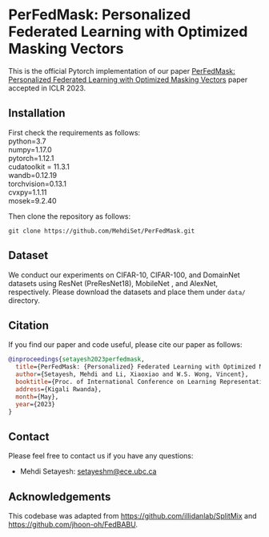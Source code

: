 # PerFedMask: Personalized Federated Learning with Optimized Masking Vectors

This is the official Pytorch implementation of our paper [PerFedMask: Personalized Federated Learning with Optimized Masking Vectors](https://openreview.net/pdf?id=hxEIgUXLFF) paper accepted in ICLR 2023.

## Installation

First check the requirements as follows:\
python=3.7\
numpy=1.17.0\
pytorch=1.12.1\
cudatoolkit = 11.3.1\
wandb=0.12.19\
torchvision=0.13.1\
cvxpy=1.1.11\
mosek=9.2.40

Then clone the repository as follows:
```shell
git clone https://github.com/MehdiSet/PerFedMask.git
```

## Dataset

We conduct our experiments on CIFAR-10, CIFAR-100, and DomainNet datasets using ResNet (PreResNet18), MobileNet , and AlexNet, respectively. Please download the datasets and place them under `data/` directory.


## Citation

If you find our paper and code useful, please cite our paper as follows:
```bibtex
@inproceedings{setayesh2023perfedmask,
  title={PerFedMask: {Personalized} Federated Learning with Optimized Masking Vectors},
  author={Setayesh, Mehdi and Li, Xiaoxiao and W.S. Wong, Vincent},
  booktitle={Proc. of International Conference on Learning Representations (ICLR)},
  address={Kigali Rwanda},
  month={May},
  year={2023}
}
```

## Contact

Please feel free to contact us if you have any questions:
- Mehdi Setayesh: setayeshm@ece.ubc.ca

## Acknowledgements
This codebase was adapted from https://github.com/illidanlab/SplitMix and https://github.com/jhoon-oh/FedBABU.

